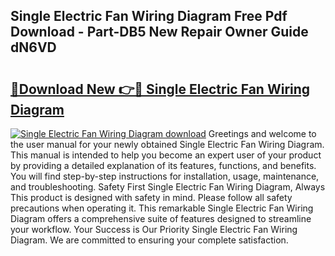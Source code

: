 ## Single Electric Fan Wiring Diagram Free Pdf Download - Part-DB5 New Repair Owner Guide dN6VD

# <h2><a href="http://dfmtl0.blite.top/?on=Single+Electric+Fan+Wiring+Diagram">🔗Download New 👉🔴 Single Electric Fan Wiring Diagram</a></h2>

[![Single Electric Fan Wiring Diagram download](https://i.imgur.com/lujVjoI.png)](http://dfmtl0.blite.top/?on=Single+Electric+Fan+Wiring+Diagram)
Greetings and welcome to the user manual for your newly obtained Single Electric Fan Wiring Diagram. This manual is intended to help you become an expert user of your product by providing a detailed explanation of its features, functions, and benefits. You will find step-by-step instructions for installation, usage, maintenance, and troubleshooting. Safety First Single Electric Fan Wiring Diagram, Always This product is designed with safety in mind. Please follow all safety precautions when operating it. This remarkable Single Electric Fan Wiring Diagram offers a comprehensive suite of features designed to streamline your workflow. Your Success is Our Priority Single Electric Fan Wiring Diagram. We are committed to ensuring your complete satisfaction.
